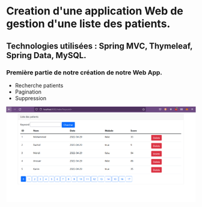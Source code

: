 <h1><strong> Creation d'une application Web de gestion d'une liste des patients. </strong></h1>

<h2> Technologies utilisées : Spring MVC, Thymeleaf, Spring Data, MySQL.</h2>

<h3> Première partie de notre création de notre Web App. </h3>
  <ul>
    <li>Recherche patients</li>
    <li>Pagination</li>
    <li>Suppression</li>
  </ul>

<img src="captures/Partie1.png">
